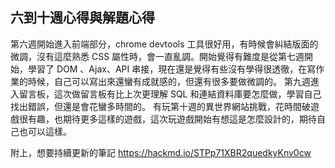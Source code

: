 ## 六到十週心得與解題心得

第六週開始進入前端部分，chrome devtools 工具很好用，有時候會糾結版面的微調，沒有這麼熟悉 CSS 屬性時，會一直亂調。開始覺得有難度是從第七週開始，學習了 DOM 、Ajax、API 串接，現在還是覺得有些沒有學得很透徹，在寫作業的時候，自己可以寫出來還蠻有成就感的，但還有很多要做微調的。
第九週進入留言板，這次做留言板有比上次更理解 SQL 和連結資料庫要怎麼做，學習自己找出錯誤，但還是會花蠻多時間的。
有玩第十週的異世界網站挑戰，花時間破遊戲很有趣，也期待更多這樣的遊戲，這次玩遊戲開始有想這是怎麼設計的，期待自己也可以這樣。

附上，想要持續更新的筆記
https://hackmd.io/STPp71XBR2quedkyKnv0cw